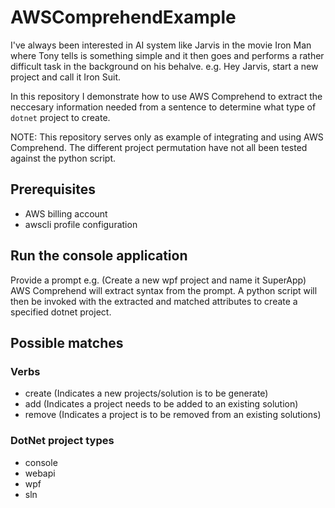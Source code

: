 # AWSComprehendExample

I've always been interested in AI system like Jarvis in the movie Iron Man where Tony tells is something simple and it then goes and performs a rather difficult task in the background on his behalve.
e.g. Hey Jarvis, start a new project and call it Iron Suit.

In this repository I demonstrate how to use AWS Comprehend to extract the neccesary information needed from a sentence to determine what type of `dotnet` project to create.

NOTE: This repository serves only as example of integrating and using AWS Comprehend. The different project permutation have not all been tested against the python script.

## Prerequisites

- AWS billing account
- awscli profile configuration

## Run the console application

Provide a prompt e.g. (Create a new wpf project and name it SuperApp)
AWS Comprehend will extract syntax from the prompt.
A python script will then be invoked with the extracted and matched attributes to create a specified dotnet project.

## Possible matches

### Verbs

- create (Indicates a new projects/solution is to be generate)
- add (Indicates a project needs to be added to an existing solution)
- remove (Indicates a project is to be removed from an existing solutions)

### DotNet project types

- console
- webapi
- wpf
- sln
